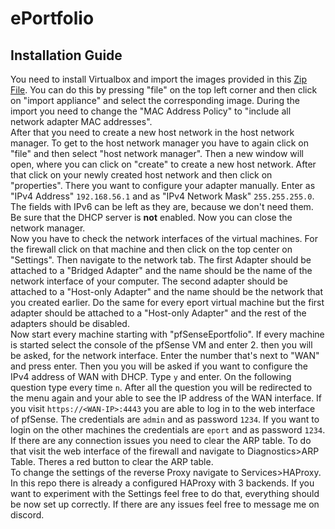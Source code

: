 # ePortfolio
## Installation Guide
You need to install Virtualbox and import the images provided in this [Zip File](https://www.mediafire.com/file/q2r1kl4sbx8cgvn/VMs.zip/file). You can do this by pressing "file" on the top left corner and then click on "import appliance" and select the corresponding image. During the import you need to change the "MAC Address Policy" to "include all network adapter MAC addresses".  
After that you need to create a new host network in the host network manager. To get to the host network manager you have to again click on "file" and then select "host network manager". Then a new window will open, where you can click on "create" to create a new host network. After that click on your newly created host network and then click on "properties". There you want to configure your adapter manually. Enter as "IPv4 Address" `192.168.56.1` and as "IPv4 Network Mask" `255.255.255.0`. The fields with IPv6 can be left as they are, because we don't need them. Be sure that the DHCP server is **not** enabled. Now you can close the network manager.  
Now you have to check the network interfaces of the virtual machines. For the firewall click on that machine and then click on the top center on "Settings". Then navigate to the network tab. The first Adapter should be attached to a "Bridged Adapter" and the name should be the name of the network interface of your computer. The second adapter should be attached to a "Host-only Adapter" and the name should be the network that you created earlier. Do the same for every eport virtual machine but the first adapter should be attached to a "Host-only Adapter" and the rest of the adapters should be disabled.  
Now start every machine starting with "pfSenseEportfolio". If every machine is started select the console of the pfSense VM and enter 2. then you will be asked, for the network interface. Enter the number that's next to "WAN" and press enter. Then you you will be asked if you want to configure the IPv4 address of WAN with DHCP. Type `y` and enter. On the following question type every time `n`. After all the question you will be redirected to the menu again and your able to see the IP address of the WAN interface. If you visit `https://<WAN-IP>:4443` you are able to log in to the web interface of pfSense. The credentials are `admin` and as password `1234`. If you want to login on the other machines the credentials are `eport` and as password `1234`.  
If there are any connection issues you need to clear the ARP table. To do that visit the web interface of the firewall and navigate to Diagnostics>ARP Table. Theres a red button to clear the ARP table.  
To change the settings of the reverse Proxy navigate to Services>HAProxy. In this repo there is already a configured HAProxy with 3 backends. If you want to experiment with the Settings feel free to do that, everything should be now set up correctly. If there are any issues feel free to message me on discord.
